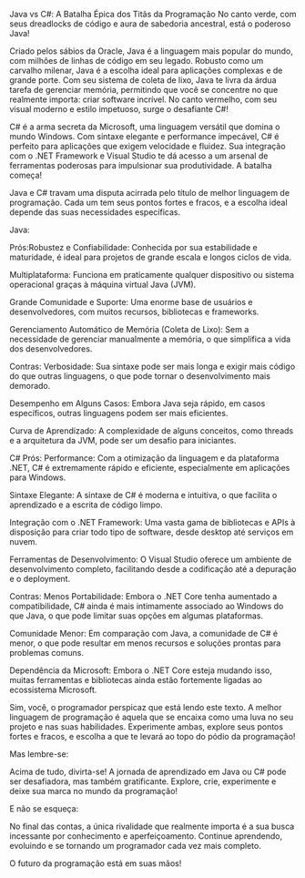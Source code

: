 
Java vs C#: A Batalha Épica dos Titãs da Programação
No canto verde, com seus dreadlocks de código e aura de sabedoria ancestral, está o poderoso Java!

Criado pelos sábios da Oracle, Java é a linguagem mais popular do mundo, com milhões de linhas de código em seu legado.
Robusto como um carvalho milenar, Java é a escolha ideal para aplicações complexas e de grande porte.
Com seu sistema de coleta de lixo, Java te livra da árdua tarefa de gerenciar memória, permitindo que você se concentre no que realmente importa: criar software incrível.
No canto vermelho, com seu visual moderno e estilo impetuoso, surge o desafiante C#!

C# é a arma secreta da Microsoft, uma linguagem versátil que domina o mundo Windows.
Com sintaxe elegante e performance impecável, C# é perfeito para aplicações que exigem velocidade e fluidez.
Sua integração com o .NET Framework e Visual Studio te dá acesso a um arsenal de ferramentas poderosas para impulsionar sua produtividade.
A batalha começa!

Java e C# travam uma disputa acirrada pelo título de melhor linguagem de programação. Cada um tem seus pontos fortes e fracos, e a escolha ideal depende das suas necessidades específicas.

Java:

Prós:Robustez e Confiabilidade: Conhecida por sua estabilidade e maturidade, é ideal para projetos de grande escala e longos ciclos de vida.

Multiplataforma: Funciona em praticamente qualquer dispositivo ou sistema operacional graças à máquina virtual Java (JVM).

Grande Comunidade e Suporte: Uma enorme base de usuários e desenvolvedores, com muitos recursos, bibliotecas e frameworks.

Gerenciamento Automático de Memória (Coleta de Lixo): Sem a necessidade de gerenciar manualmente a memória, o que simplifica a vida dos desenvolvedores.

Contras:
Verbosidade: Sua sintaxe pode ser mais longa e exigir mais código do que outras linguagens, o que pode tornar o desenvolvimento mais demorado.

Desempenho em Alguns Casos: Embora Java seja rápido, em casos específicos, outras linguagens podem ser mais eficientes.

Curva de Aprendizado: A complexidade de alguns conceitos, como threads e a arquitetura da JVM, pode ser um desafio para iniciantes.

C#
Prós:
Performance: Com a otimização da linguagem e da plataforma .NET, C# é extremamente rápido e eficiente, especialmente em aplicações para Windows.

Sintaxe Elegante: A sintaxe de C# é moderna e intuitiva, o que facilita o aprendizado e a escrita de código limpo.

Integração com o .NET Framework: Uma vasta gama de bibliotecas e APIs à disposição para criar todo tipo de software, desde desktop até serviços em nuvem.

Ferramentas de Desenvolvimento: O Visual Studio oferece um ambiente de desenvolvimento completo, facilitando desde a codificação até a depuração e o deployment.

Contras:
Menos Portabilidade: Embora o .NET Core tenha aumentado a compatibilidade, C# ainda é mais intimamente associado ao Windows do que Java, o que pode limitar suas opções em algumas plataformas.

Comunidade Menor: Em comparação com Java, a comunidade de C# é menor, o que pode resultar em menos recursos e soluções prontas para problemas comuns.

Dependência da Microsoft: Embora o .NET Core esteja mudando isso, muitas ferramentas e bibliotecas ainda estão fortemente ligadas ao ecossistema Microsoft.

Sim, você, o programador perspicaz que está lendo este texto. A melhor linguagem de programação é aquela que se encaixa como uma luva no seu projeto e nas suas habilidades. Experimente ambas, explore seus pontos fortes e fracos, e escolha a que te levará ao topo do pódio da programação!

Mas lembre-se:

Acima de tudo, divirta-se! A jornada de aprendizado em Java ou C# pode ser desafiadora, mas também gratificante. Explore, crie, experimente e deixe sua marca no mundo da programação!

E não se esqueça:

No final das contas, a única rivalidade que realmente importa é a sua busca incessante por conhecimento e aperfeiçoamento. Continue aprendendo, evoluindo e se tornando um programador cada vez mais completo.

O futuro da programação está em suas mãos!
